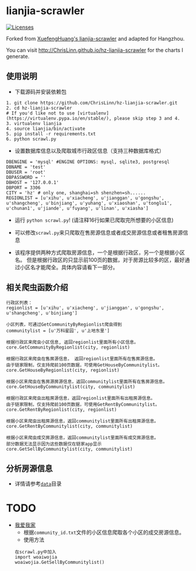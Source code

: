 # lianjia-scrawler
[![Licenses](https://img.shields.io/badge/license-bsd-orange.svg)](https://opensource.org/licenses/BSD-3-Clause)

Forked from [XuefengHuang's lianjia-scrawler](https://github.com/XuefengHuang/lianjia-scrawler) and adapted for Hangzhou.

You can visit http://ChrisLinn.github.io/hz-lianjia-scrawler for the charts I generate.

## 使用说明
+ 下载源码并安装依赖包
```
1. git clone https://github.com/ChrisLinn/hz-lianjia-scrawler.git
2. cd hz-lianjia-scrawler
# If you'd like not to use [virtualenv](https://virtualenv.pypa.io/en/stable/), please skip step 3 and 4.
3. virtualenv lianjia
4. source lianjia/bin/activate
5. pip install -r requirements.txt
6. python scrawl.py
```

+ 设置数据库信息以及爬取城市行政区信息（支持三种数据库格式）
```
DBENGINE = 'mysql' #ENGINE OPTIONS: mysql, sqlite3, postgresql
DBNAME = 'test'
DBUSER = 'root'
DBPASSWORD = ''
DBHOST = '127.0.0.1'
DBPORT = 3306
CITY = 'hz' # only one, shanghai=sh shenzhen=sh......
REGIONLIST = [u'xihu', u'xiacheng', u'jianggan', u'gongshu', u'shangcheng', u'binjiang', u'yuhang', u'xiaoshan', u'tonglu1', u'chunan1', u'jiande', u'fuyang', u'linan', u'xiasha']
```

+ 运行 `python scrawl.py`! (请注释16行如果已爬取完所想要的小区信息)

+ 可以修改`scrawl.py`来只爬取在售房源信息或者成交房源信息或者租售房源信息

+ 该程序提供两种方式爬取房源信息，一个是根据行政区，另一个是根据小区名。 但是根据行政区的只显示前100页的数据，对于房源比较多的区，最好通过小区名才能爬全。具体内容请看下一部分。


## 相关爬虫函数介绍
```
行政区列表：
regionlist = [u'xihu', u'xiacheng', u'jianggan', u'gongshu', u'shangcheng', u'binjiang']

小区列表，可通过GetCommunityByRegionlist爬虫得到
communitylist = [u'万科星园', u'上地东里']

根据行政区来爬虫小区信息, 返回regionlist里面所有小区信息。
core.GetCommunityByRegionlist(city, regionlist)

根据行政区来爬虫在售房源信息， 返回regionlist里面所有在售房源信息。
由于链家限制，仅支持爬前100页数据，可使用GetHouseByCommunitylist。
core.GetHouseByRegionlist(city, regionlist)

根据小区来爬虫在售房源房源信息，返回communitylist里面所有在售房源信息。
core.GetHouseByCommunitylist(city, communitylist)

根据行政区来爬虫出租房源信息，返回regionlist里面所有出租房源信息。
由于链家限制，仅支持爬前100页数据，可使用GetRentByCommunitylist。
core.GetRentByRegionlist(city, regionlist)

根据小区来爬虫出租房源信息，返回communitylist里面所有出租房源信息。
core.GetRentByCommunitylist(city, communitylist)

根据小区来爬虫成交房源信息，返回communitylist里面所有成交房源信息。
部分数据无法显示因为这些数据仅在链家app显示
core.GetSellByCommunitylist(city, communitylist)

```


## 分析房源信息
+ 详情请参考[`data`](https://github.com/ChrisLinn/hz-lianjia-scrawler/blob/master/data/lianjia.ipynb)目录

# TODO
+ [我爱我家](https://hz.5i5j.com/)
    * 根据`community_id.txt`文件的小区信息爬取各个小区的成交房源信息。
    + 使用方法
    ```
    在scrawl.py中加入
    import woaiwojia
    woaiwojia.GetSellByCommunitylist()
    ```

